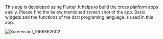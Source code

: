 This app is developed using Flutter. 
It helps to build the cross platform apps easily.
Please find the below mentioned screen shot of the app.
Basic widgets and the functions of the dart programing language is used in this app.


![Screenshot_1666862002](https://user-images.githubusercontent.com/108503164/198319768-4d92199b-0d9c-46b4-89a5-2d62aa1b085b.png)
